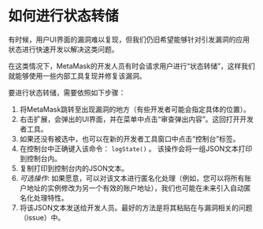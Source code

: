 # 如何进行状态转储

有时候，用户UI界面的漏洞难以复现，但我们仍旧希望能够针对引发漏洞的应用状态进行快速开发以解决这类问题。

在这类情况下，MetaMask的开发人员有时会请求用户进行“状态转储”，这样我们就能够使用一些内部工具复现并修复该漏洞。

要进行状态转储，需要依照如下步骤：

1. 将MetaMask跳转至出现漏洞的地方（有些开发者可能会指定具体的位置）。
2. 右击扩展，会弹出的UI界面，并在菜单中点击“审查弹出内容”。这回打开开发者工具。
3. 如果还没有被选中，也可以在新的开发者工具窗口中点击“控制台”标签。
4. 在控制台中正确键入该命令： `logState()` 。 该操作会将一组JSON文本打印到控制台内。
5. 复制打印到控制台内的JSON文本。
6. *可选操作*: 如果愿意，可以对该文本进行匿名化处理（例如，您可以将所有账户地址的实例修改为另一个有效的账户地址），我们也可能在未来引入自动匿名化处理特性。
7. 将该JSON文本发送给开发人员。最好的方法是将其粘贴在与漏洞相关的问题（issue）中。
